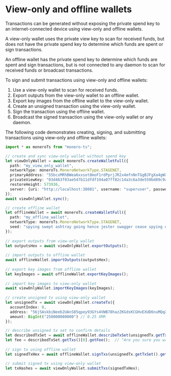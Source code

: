 # View-only and offline wallets

Transactions can be generated without exposing the private spend key to an internet-connected device using view-only and offline wallets.

A view-only wallet uses the private view key to scan for received funds, but does not have the private spend key to determine which funds are spent or sign transactions.

An offline wallet has the private spend key to determine which funds are spent and sign transactions, but is not connected to any daemon to scan for received funds or broadcast transactions.

To sign and submit transactions using view-only and offline wallets:

1. Use a view-only wallet to scan for received funds.
2. Export outputs from the view-only wallet to an offline wallet.
3. Export key images from the offline wallet to the view-only wallet.
4. Create an unsigned transaction using the view-only wallet.
5. Sign the transaction using the offline wallet.
6. Broadcast the signed transaction using the view-only wallet or any daemon.

The following code demonstrates creating, signing, and submitting transactions using view-only and offline wallets:

```typescript
import * as moneroTs from "monero-ts";

// create and sync view-only wallet without spend key
let viewOnlyWallet = await moneroTs.createWalletFull({
  path: "my_view_only_wallet",
  networkType: moneroTs.MoneroNetworkType.STAGENET,
  primaryAddress: "55bcxMRhBWea6xxsot8moF1rdPprjJR2x4mfnNnTGgBJFgXa4gWXmWAYdUBKiRcJxy9AUAGJEg28DejvWdJU2VgUDrUvCHG",
  privateViewKey: "03d463f03ae547b11dfdf194a07ff82c14a3c6a3de559bd89c9a5e8dc5e9ae02",
  restoreHeight: 573936,
  server: {uri: "http://localhost:38081", username: "superuser", password: "abctesting123"}
});
await viewOnlyWallet.sync();

// create offline wallet
let offlineWallet = await moneroTs.createWalletFull({
  path: "my_offline_wallet",
  networkType: moneroTs.MoneroNetworkType.STAGENET,
  seed: "spying swept ashtray going hence jester swagger cease spying unusual..."
});
  
// export outputs from view-only wallet
let outputsHex = await viewOnlyWallet.exportOutputs();
  
// import outputs to offline wallet
await offlineWallet.importOutputs(outputsHex);
  
// export key images from offline wallet
let keyImages = await offlineWallet.exportKeyImages();
  
// import key images to view-only wallet
await viewOnlyWallet.importKeyImages(keyImages);
  
// create unsigned tx using view-only wallet
let unsignedTx = await viewOnlyWallet.createTx({
  accountIndex: 0,
  address: "56j5AskbiNeeb2UAnS85qpey93GYs4VWB78hazZKGdsKCGHvEXUD6nuMQqXaiiY8SwMWsmtAEXS9kA2ko7hgNtGHKsEWyhv",
  amount: BigInt("250000000000") // 0.25 XMR
});

// describe unsigned tx set to confirm details
let describedTxSet = await offlineWallet.describeTxSet(unsignedTx.getTxSet());
let fee = describedTxSet.getTxs()[0].getFee();	// "Are you sure you want to send... ?"
  
// sign tx using offline wallet
let signedTxHex = await offlineWallet.signTxs(unsignedTx.getTxSet().getUnsignedTxHex());

// submit signed tx using view-only wallet
let txHashes = await viewOnlyWallet.submitTxs(signedTxHex);
```